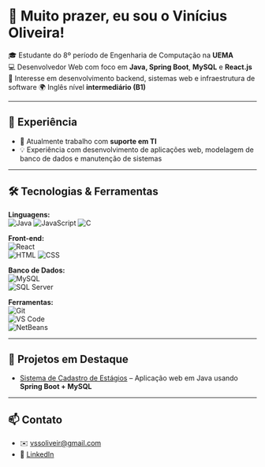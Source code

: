 # 👋 Muito prazer, eu sou o Vinícius Oliveira!

🎓 Estudante do 8º período de Engenharia de Computação na **UEMA**  
💻 Desenvolvedor Web com foco em **Java, Spring Boot**, **MySQL** e **React.js**  
📍 Interesse em desenvolvimento backend, sistemas web e infraestrutura de software
🌍 Inglês nível **intermediário (B1)**  

---

## 💼 Experiência

- 🔧 Atualmente trabalho com **suporte em TI**
- 💡 Experiência com desenvolvimento de aplicações web, modelagem de banco de dados e manutenção de sistemas

---

## 🛠️ Tecnologias & Ferramentas

**Linguagens:**  
![Java](https://img.shields.io/badge/Java-007396?style=flat&logo=java&logoColor=white) 
![JavaScript](https://img.shields.io/badge/JavaScript-F7DF1E?style=flat&logo=javascript&logoColor=black) 
![C](https://img.shields.io/badge/C-00599C?style=flat&logo=c&logoColor=white)

**Front-end:**  
![React](https://img.shields.io/badge/React-20232A?style=flat&logo=react&logoColor=61DAFB)  
![HTML](https://img.shields.io/badge/HTML5-E34F26?style=flat&logo=html5&logoColor=white) 
![CSS](https://img.shields.io/badge/CSS3-1572B6?style=flat&logo=css3&logoColor=white)

**Banco de Dados:**  
![MySQL](https://img.shields.io/badge/MySQL-4479A1?style=flat&logo=mysql&logoColor=white)  
![SQL Server](https://img.shields.io/badge/SQL%20Server-CC2927?style=flat&logo=microsoft-sql-server&logoColor=white)

**Ferramentas:**  
![Git](https://img.shields.io/badge/Git-F05032?style=flat&logo=git&logoColor=white)  
![VS Code](https://img.shields.io/badge/VS%20Code-007ACC?style=flat&logo=visual-studio-code&logoColor=white)  
![NetBeans](https://img.shields.io/badge/Apache%20NetBeans-1B6AC6?style=flat&logo=apachenetbeanside&logoColor=white)

---

## 📌 Projetos em Destaque

- [Sistema de Cadastro de Estágios](https://github.com/Vini9-6/estagio-spring-boot.git) – Aplicação web em Java usando **Spring Boot + MySQL**


---

## 📫 Contato

- ✉️ vssoliveir@gmail.com
- 🔗 [LinkedIn](https://www.linkedin.com/in/vinícius-oliveira-29824a23a/)
